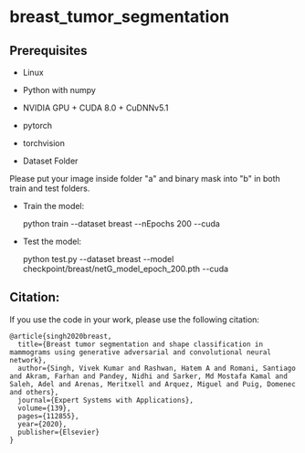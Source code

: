 # breast_tumor_segmentation

## Prerequisites

+ Linux
+ Python with numpy
+ NVIDIA GPU + CUDA 8.0 + CuDNNv5.1
+ pytorch
+ torchvision

+ Dataset Folder

Please put your image inside folder "a" and binary mask into "b" in both train and test folders.

+ Train the model:

    python train --dataset breast --nEpochs 200 --cuda

+ Test the model:

    python test.py --dataset breast --model checkpoint/breast/netG_model_epoch_200.pth --cuda

## Citation:
If you use the code in your work, please use the following citation:
```
@article{singh2020breast,
  title={Breast tumor segmentation and shape classification in mammograms using generative adversarial and convolutional neural network},
  author={Singh, Vivek Kumar and Rashwan, Hatem A and Romani, Santiago and Akram, Farhan and Pandey, Nidhi and Sarker, Md Mostafa Kamal and Saleh, Adel and Arenas, Meritxell and Arquez, Miguel and Puig, Domenec and others},
  journal={Expert Systems with Applications},
  volume={139},
  pages={112855},
  year={2020},
  publisher={Elsevier}
}
```
